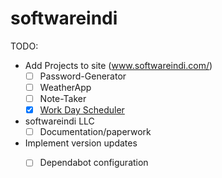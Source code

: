 # softwareindi

TODO:

- Add Projects to site (www.softwareindi.com/)
    - [ ] Password-Generator
    - [ ] WeatherApp
    - [ ] Note-Taker
    - [x] [Work Day Scheduler](https://www.softwareindi.com/Work-Day-Scheduler/)
- softwareindi LLC
    - [ ] Documentation/paperwork

- Implement version updates
    - [ ] Dependabot configuration

